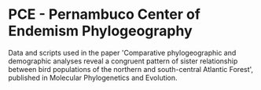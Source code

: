 # PCE - Pernambuco Center of Endemism Phylogeography

Data and scripts used in the paper 'Comparative phylogeographic and demographic analyses reveal a congruent pattern of sister relationship between bird populations of the northern and south-central Atlantic Forest', published in Molecular Phylogenetics and Evolution.
